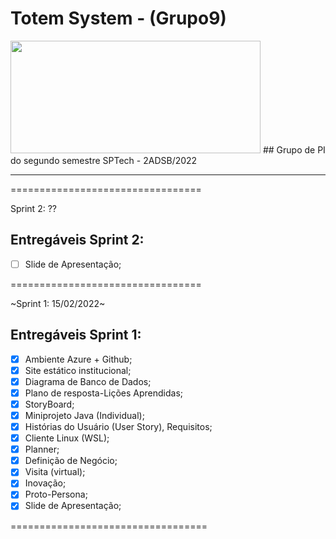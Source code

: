 # Totem System - (Grupo9)
<img height="180em" width="400em" src="https://github.com/leticiaNCosta18/grupo9/blob/main/Imagens/logosite.png"/>
## Grupo de PI do segundo semestre SPTech - 2ADSB/2022

---
=================================

Sprint 2: ??

## Entregáveis Sprint 2:
- [ ] Slide de Apresentação;

=================================

~Sprint 1: 15/02/2022~

## Entregáveis Sprint 1:
- [x] Ambiente Azure + Github;
- [x] Site estático institucional;
- [x] Diagrama de Banco de Dados;
- [x] Plano de resposta-Lições Aprendidas;
- [x] StoryBoard;
- [x] Miniprojeto Java (Individual);
- [x] Histórias do Usuário (User Story), Requisitos;
- [x] Cliente Linux (WSL);
- [x] Planner;
- [x] Definição de Negócio;
- [x] Visita (virtual);
- [x] Inovação;
- [x] Proto-Persona;
- [x] Slide de Apresentação;

==================================
